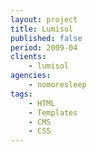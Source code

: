 ```yaml
---
layout: project
title: Lumisol
published: false
period: 2009-04
clients:
    - lumisol
agencies:
    - nomoresleep
tags:
    - HTML
    - Templates
    - CMS
    - CSS
---
```

